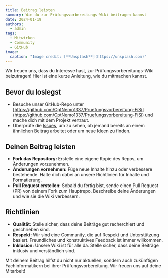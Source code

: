 ```yaml
---
title: Beitrag leisten
summary: Wie du zur Prüfungsvorbereitungs-Wiki beitragen kannst
date: 2024-01-19
authors:
  - admin
tags:
  - Mitwirken
  - Community
  - GitHub
image:
  caption: "Image credit: [**Unsplash**](https://unsplash.com)"
---
```


Wir freuen uns, dass du Interesse hast, zur Prüfungsvorbereitungs-Wiki beizutragen! Hier ist eine kurze Anleitung, wie du mitmachen kannst.

## Bevor du loslegst

- Besuche unser GitHub-Repo unter [https://github.com/CptNemo1337/Pruefungsvorbereitung-FiSi](https://github.com/CptNemo1337/Pruefungsvorbereitung-FiSi) und mache dich mit dem Projekt vertraut.
- Überprüfe die [Issues](https://github.com/CptNemo1337/Pruefungsvorbereitung-FiSi/issues), um zu sehen, ob jemand bereits an einem ähnlichen Beitrag arbeitet oder um neue Ideen zu finden.

## Deinen Beitrag leisten

- **Fork das Repository:** Erstelle eine eigene Kopie des Repos, um Änderungen vorzunehmen.
- **Änderungen vornehmen:** Füge neue Inhalte hinzu oder verbessere bestehende. Halte dich dabei an unsere Richtlinien für Inhalte und Formatierung.
- **Pull Request erstellen:** Sobald du fertig bist, sende einen Pull Request (PR) von deinem Fork zum Hauptrepo. Beschreibe deine Änderungen und wie sie die Wiki verbessern.

## Richtlinien

- **Qualität:** Stelle sicher, dass deine Beiträge gut recherchiert und geschrieben sind.
- **Respekt:** Wir sind eine Community, die auf Respekt und Unterstützung basiert. Freundliches und konstruktives Feedback ist immer willkommen.
- **Inklusion:** Unsere Wiki ist für alle da. Stelle sicher, dass deine Beiträge inklusiv und verständlich sind.

Mit deinem Beitrag hilfst du nicht nur aktuellen, sondern auch zukünftigen Fachinformatikern bei ihrer Prüfungsvorbereitung. Wir freuen uns auf deine Mitarbeit!
